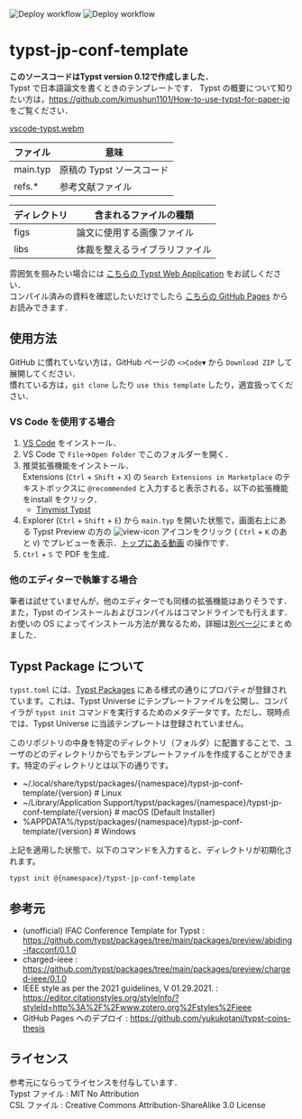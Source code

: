 ![Deploy workflow](https://github.com/kimushun1101/typst-jp-conf-template/actions/workflows/release.yml/badge.svg)
![Deploy workflow](https://github.com/kimushun1101/typst-jp-conf-template/actions/workflows/gh-pages.yml/badge.svg)

# typst-jp-conf-template

**このソースコードはTypst version 0.12で作成しました．**  
Typst で日本語論文を書くときのテンプレートです．
Typst の概要について知りたい方は，https://github.com/kimushun1101/How-to-use-typst-for-paper-jp をご覧ください．


[vscode-typst.webm](https://github.com/kimushun1101/typst-jp-conf-template/assets/13430937/f227b85b-0266-417b-a24a-54f28f9a71b8)


| ファイル  | 意味                    |
| -------- | ----------------------- |
| main.typ | 原稿の Typst ソースコード |
| refs.*　 | 参考文献ファイル          |


| ディレクトリ | 含まれるファイルの種類          |
| ------------- | --------------------------- |
| figs　　      | 論文に使用する画像ファイル    |
| libs　　      | 体裁を整えるライブラリファイル |


雰囲気を掴みたい場合には [こちらの Typst Web Application](https://typst.app/project/wXmeFlJ5bhx1awSRuJRiUf) をお試しください．  
コンパイル済みの資料を確認したいだけでしたら [こちらの GitHub Pages](https://kimushun1101.github.io/typst-jp-conf-template/typst-jp-conf.pdf) からお読みできます．

## 使用方法
GitHub に慣れていない方は，GitHub ページの `<>Code▼` から `Download ZIP` して展開してください．  
慣れている方は，`git clone` したり `use this template` したり，適宜扱ってください．

### VS Code を使用する場合
1. [VS Code](https://code.visualstudio.com/) をインストール．
2. VS Code で `File`→`Open Folder` でこのフォルダーを開く．  
3. 推奨拡張機能をインストール．  
  Extensions (`Ctrl` + `Shift` + `X`) の `Search Extensions in Marketplace` のテキストボックスに `@recommended` と入力すると表示される，以下の拡張機能をinstall をクリック．  
    - [Tinymist Typst](https://marketplace.visualstudio.com/items?itemName=myriad-dreamin.tinymist)
4. Explorer (`Ctrl` + `Shift` + `E`) から `main.typ` を開いた状態で，画面右上にある Typst Preview の方の ![view-icon](https://github.com/kimushun1101/typst-jp-conf-template/assets/13430937/a44c52cb-d23a-4fdb-ac9f-dc2b47deb40a) アイコンをクリック (
 `Ctrl` + `K` のあと `V`) でプレビューを表示．[トップにある動画](#typst-jp-conf-template) の操作です．
5. `Ctrl` + `S` で PDF を生成．

### 他のエディターで執筆する場合

筆者は試せていませんが，他のエディターでも同様の拡張機能はありそうです．  
また，Typst のインストールおよびコンパイルはコマンドラインでも行えます．  
お使いの OS によってインストール方法が異なるため，詳細は[別ページ](docs/native-install.md)にまとめました．

## Typst Package について

`typst.toml` には、[Typst Packages](https://github.com/typst/packages) にある様式の通りにプロパティが登録されています。これは、Typst Universe にテンプレートファイルを公開し、コンパイラが `typst init` コマンドを実行するためのメタデータです。ただし、現時点では、Typst Universe に当該テンプレートは登録されていません。

このリポジトリの中身を特定のディレクトリ（フォルダ）に配置することで、ユーザのどのディレクトリからでもテンプレートファイルを作成することができます。特定のディレクトリとは以下の通りです。

- ~/.local/share/typst/packages/{namespace}/typst-jp-conf-template/{version} # Linux
- ~/Library/Application Support/typst/packages/{namespace}/typst-jp-conf-template/{version} # macOS (Default Installer)
- %APPDATA%/typst/packages/{namespace}/typst-jp-conf-template/{version} # Windows

上記を適用した状態で、以下のコマンドを入力すると、ディレクトリが初期化されます。

```
typst init @{namespace}/typst-jp-conf-template
```

## 参考元
- (unofficial) IFAC Conference Template for Typst : https://github.com/typst/packages/tree/main/packages/preview/abiding-ifacconf/0.1.0
- charged-ieee : https://github.com/typst/packages/tree/main/packages/preview/charged-ieee/0.1.0
- IEEE style as per the 2021 guidelines, V 01.29.2021. : https://editor.citationstyles.org/styleInfo/?styleId=http%3A%2F%2Fwww.zotero.org%2Fstyles%2Fieee
- GitHub Pages へのデプロイ : https://github.com/yukukotani/typst-coins-thesis

## ライセンス
参考元にならってライセンスを付与しています．  
Typst ファイル : MIT No Attribution  
CSL ファイル : Creative Commons Attribution-ShareAlike 3.0 License  
